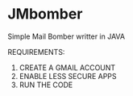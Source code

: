# JMbomber
Simple Mail Bomber writter in JAVA

 REQUIREMENTS:
1. CREATE A GMAIL ACCOUNT 
2. ENABLE LESS SECURE APPS 
3. RUN THE CODE
